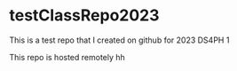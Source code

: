 # testClassRepo2023
This is a test repo that I created on github for 2023 DS4PH 1


This repo is hosted remotely
hh
